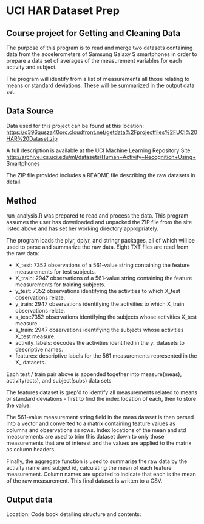 # UCI HAR Dataset Prep
## Course project for Getting and Cleaning Data

The purpose of this program is to read and merge two datasets containing data 
from the accelerometers of Samsung Galaxy S smartphones in order to prepare a
data set of averages of the measurement variables for each activity and subject.

The program will identify from a list of measurements all those relating to means or standard deviations. These will be summarized in the output data set.


## Data Source
Data used for this project can be found at this location:
https://d396qusza40orc.cloudfront.net/getdata%2Fprojectfiles%2FUCI%20HAR%20Dataset.zip

A full description is available at the UCI Machine Learning Repository Site:
http://archive.ics.uci.edu/ml/datasets/Human+Activity+Recognition+Using+Smartphones

The ZIP file provided includes a README file describing the raw datasets in detail.

## Method
run_analysis.R was prepared to read and process the data. This program assumes the
user has downloaded and unpacked the ZIP file from the site listed above and has
set her working directory appropriately.

The program loads the plyr, dplyr, and stringr packages, all of which will be used
to parse and summarize the raw data. Eight TXT files are read from the raw data:
* X_test: 7352 observations of a 561-value string containing the feature measurements for test subjects.
* X_train: 2947 observations of a 561-value string containing the feature measurements for training subjects.
* y_test: 7352 observations identifying the activities to which X_test observations relate.
* y_train: 2947 observations identifying the activities to which X_train observations relate.
* s_test:7352 observations identifying the subjects whose activities X_test measure.
* s_train: 2947 observations identifying the subjects whose activities X_test measure.
* activity_labels: decodes the activities identified in the y_ datasets to descriptive names.
* features: descriptive labels for the 561 measurements represented in the X_ datasets.

Each test / train pair above is appended together into measure(meas), activity(acts), and subject(subs) data sets

The features dataset is grep'd to identify all measurements related to means or standard deviations - first to find the index location of each, then to store the value.

The 561-value measurement string field in the meas dataset is then parsed into a vector and converted to a matrix containing feature values as columns and observations as rows. Index locations of the mean and std measurements are used to trim this dataset down to only those measurements that are of interest and the values are applied to the matrix as column headers. 

Finally, the aggregate function is used to summarize the raw data by the activity name and subject id, calculating the mean of each feature measurement. Column names are updated to indicate that each is the mean of the raw measurement. This final dataset is written to a CSV.

## Output data
Location:
Code book detailing structure and contents:

